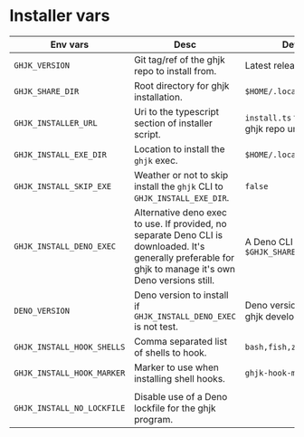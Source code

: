 # Installer vars

| Env vars                   | Desc                                                                                                                                                      | Default                                          |
| -------------------------- | --------------------------------------------------------------------------------------------------------------------------------------------------------- | ------------------------------------------------ |
| `GHJK_VERSION`             | Git tag/ref of the ghjk repo to install from.                                                                                                             | Latest release tag.                              |
| `GHJK_SHARE_DIR`           | Root directory for ghjk installation.                                                                                                                     | `$HOME/.local/share/ghjk`                        |
| `GHJK_INSTALLER_URL`       | Uri to the typescript section of installer script.                                                                                                        | `install.ts` file from the ghjk repo under       |
| `GHJK_INSTALL_EXE_DIR`     | Location to install the `ghjk` exec.                                                                                                                      | `$HOME/.local/bin`                               |
| `GHJK_INSTALL_SKIP_EXE`    | Weather or not to skip install the `ghjk` CLI to `GHJK_INSTALL_EXE_DIR`.                                                                                  | `false`                                          |
| `GHJK_INSTALL_DENO_EXEC`   | Alternative deno exec to use. If provided, no separate Deno CLI is downloaded. It's generally preferable for ghjk to manage it's own Deno versions still. | A Deno CLI is installed to `$GHJK_SHARE_DIR/bin` |
| `DENO_VERSION`             | Deno version to install if `GHJK_INSTALL_DENO_EXEC` is not test.                                                                                          | Deno version used for ghjk development.          |
| `GHJK_INSTALL_HOOK_SHELLS` | Comma separated list of shells to hook.                                                                                                                   | `bash,fish,zsh`                                  |
| `GHJK_INSTALL_HOOK_MARKER` | Marker to use when installing shell hooks.                                                                                                                | `ghjk-hook-marker`                               |
|                            |                                                                                                                                                           |                                                  |
| `GHJK_INSTALL_NO_LOCKFILE` | Disable use of a Deno lockfile for the ghjk program.                                                                                                      |                                                  |
